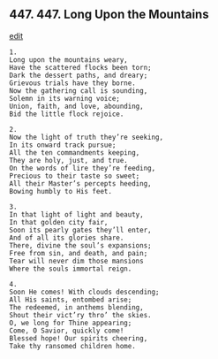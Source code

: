 
## 447.  447. Long Upon the Mountains
[edit](https://docs.google.com/document/d/1JM5zVuf8pj6GeFQVtYkkLlaS%2DdJeNE6J/edit?mode=html)






    1.
    Long upon the mountains weary,
    Have the scattered flocks been torn;
    Dark the dessert paths, and dreary;
    Grievous trials have they borne.
    Now the gathering call is sounding,
    Solemn in its warning voice;
    Union, faith, and love, abounding,
    Bid the little flock rejoice.

    2.
    Now the light of truth they’re seeking,
    In its onward track pursue;
    All the ten commandments keeping,
    They are holy, just, and true.
    On the words of lire they’re feeding,
    Precious to their taste so sweet;
    All their Master’s percepts heeding,
    Bowing humbly to His feet.

    3.
    In that light of light and beauty,
    In that golden city fair,
    Soon its pearly gates they’ll enter,
    And of all its glories share.
    There, divine the soul’s expansions;
    Free from sin, and death, and pain;
    Tear will never dim those mansions
    Where the souls immortal reign.

    4.
    Soon He comes! With clouds descending;
    All His saints, entombed arise;
    The redeemed, in anthems blending,
    Shout their vict’ry thro’ the skies.
    O, we long for Thine appearing;
    Come, O Savior, quickly come!
    Blessed hope! Our spirits cheering,
    Take thy ransomed children home.
